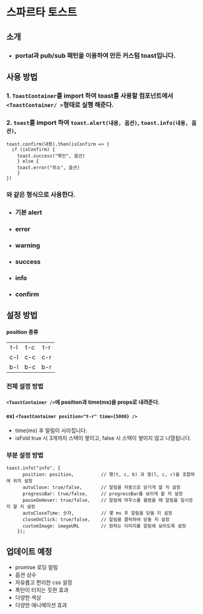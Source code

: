 # 스파르타 토스트

## 소개

- ### portal과 pub/sub 패턴을 이용하여 만든 커스텀 toast입니다.





## 사용 방법

### 1. `ToastContainer`를 import 하여 toast를 사용할 컴포넌트에서 `<ToastContainer/ >`형태로 실행 해준다.

### 2. `toast`를 import 하여 `toast.alert(내용, 옵션)`, `toast.info(내용, 옵션)`,

```
toast.confirm(내용).then(isConfirm => {
  if (isConfirm) {
    toast.success("확인", 옵션)
    } else {
    toast.error("취소", 옵션)
    }
})
```

### 와 같은 형식으로 사용한다.

- ### 기본 alert

- ### error

- ### warning

- ### success

- ### info

- ### confirm
## 설정 방법

#### position 종류

|     |     |     |
| :-: | :-: | :-: |
| t-l | t-c | t-r |
| c-l | c-c | c-r |
| b-l | b-c | b-r |

### 전체 설정 방법

#### `<ToastContainer />`에 position과 time(ms)을 props로 내려준다. <br/>

#### ex) `<ToastContainer position="t-r" time={5000} />`<br/>

- time(ms) 후 알림이 사라집니다.
- isFold true 시 3개까지 스택이 쌓이고, false 시 스택이 쌓이지 않고 나열됩니다.

### 부분 설정 방법

```
toast.info("info", {
      position: position,          // 행(t, c, b) 과 열(l, c, r)을 조합하여 위치 설정
      autoClose: true/false,       // 알림을 자동으로 닫기게 할 지 설정
      progressBar: true/false,     // progressBar를 보이게 할 지 설정
      pauseOnHover: true/false,    // 알림에 마우스를 올렸을 때 알림을 일시정지 할 지 설정
      autoCloseTime: 숫자,          // 몇 ms 후 알림을 닫을 지 설정
      closeOnClick: true/false,    // 알림을 클릭하여 닫을 지 설정
      customImage: imageURL        // 원하는 이미지를 알림에 보이도록 설정
    });
```

## 업데이트 예정

- promise 로딩 알림
- 옵션 상수
- 자유롭고 편리한 css 설정
- 폭탄이 터지는 듯한 효과
- 다양한 색상
- 다양한 애니메이션 효과

